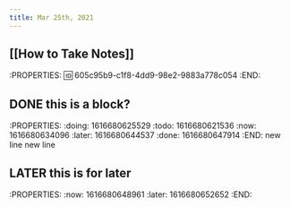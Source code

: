 ```yaml
---
title: Mar 25th, 2021
---
```


##
## [[How to Take Notes]]
:PROPERTIES:
:id: 605c95b9-c1f8-4dd9-98e2-9883a778c054
:END:
##
## DONE this is a block?
:PROPERTIES:
:doing: 1616680625529
:todo: 1616680621536
:now: 1616680634096
:later: 1616680644537
:done: 1616680647914
:END:
new line
new line
## LATER this is for later
:PROPERTIES:
:now: 1616680648961
:later: 1616680652652
:END:
##
